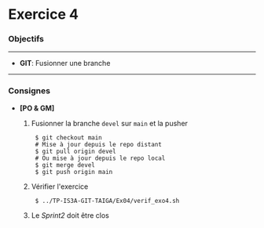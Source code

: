 Exercice 4
===

### Objectifs
--- 

* **GIT**: Fusionner une branche

---	
### Consignes

* **[PO & GM]** 

	1. Fusionner la branche `devel` sur `main` et la pusher
	
			$ git checkout main
			# Mise à jour depuis le repo distant
			$ git pull origin devel
			# Ou mise à jour depuis le repo local
			$ git merge devel
			$ git push origin main
	
	2. Vérifier l'exercice
		
			$ ../TP-IS3A-GIT-TAIGA/Ex04/verif_exo4.sh
				
	3. Le *Sprint2* doit être clos
